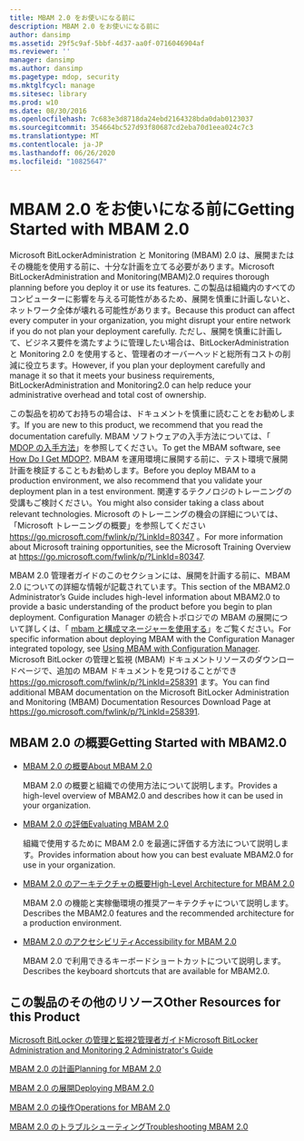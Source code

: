 ```yaml
---
title: MBAM 2.0 をお使いになる前に
description: MBAM 2.0 をお使いになる前に
author: dansimp
ms.assetid: 29f5c9af-5bbf-4d37-aa0f-0716046904af
ms.reviewer: ''
manager: dansimp
ms.author: dansimp
ms.pagetype: mdop, security
ms.mktglfcycl: manage
ms.sitesec: library
ms.prod: w10
ms.date: 08/30/2016
ms.openlocfilehash: 7c683e3d8718da24ebd2164328bda0dab0123037
ms.sourcegitcommit: 354664bc527d93f80687cd2eba70d1eea024c7c3
ms.translationtype: MT
ms.contentlocale: ja-JP
ms.lasthandoff: 06/26/2020
ms.locfileid: "10825647"
---
```

# <span data-ttu-id="d6d90-103">MBAM 2.0 をお使いになる前に</span><span class="sxs-lookup"><span data-stu-id="d6d90-103">Getting Started with MBAM 2.0</span></span>


<span data-ttu-id="d6d90-104">Microsoft BitLockerAdministration と Monitoring (MBAM) 2.0 は、展開またはその機能を使用する前に、十分な計画を立てる必要があります。</span><span class="sxs-lookup"><span data-stu-id="d6d90-104">Microsoft BitLockerAdministration and Monitoring(MBAM)2.0 requires thorough planning before you deploy it or use its features.</span></span> <span data-ttu-id="d6d90-105">この製品は組織内のすべてのコンピューターに影響を与える可能性があるため、展開を慎重に計画しないと、ネットワーク全体が壊れる可能性があります。</span><span class="sxs-lookup"><span data-stu-id="d6d90-105">Because this product can affect every computer in your organization, you might disrupt your entire network if you do not plan your deployment carefully.</span></span> <span data-ttu-id="d6d90-106">ただし、展開を慎重に計画して、ビジネス要件を満たすように管理したい場合は、BitLockerAdministration と Monitoring 2.0 を使用すると、管理者のオーバーヘッドと総所有コストの削減に役立ちます。</span><span class="sxs-lookup"><span data-stu-id="d6d90-106">However, if you plan your deployment carefully and manage it so that it meets your business requirements, BitLockerAdministration and Monitoring2.0 can help reduce your administrative overhead and total cost of ownership.</span></span>

<span data-ttu-id="d6d90-107">この製品を初めてお持ちの場合は、ドキュメントを慎重に読むことをお勧めします。</span><span class="sxs-lookup"><span data-stu-id="d6d90-107">If you are new to this product, we recommend that you read the documentation carefully.</span></span> <span data-ttu-id="d6d90-108">MBAM ソフトウェアの入手方法については、「 [MDOP の入手方法](https://go.microsoft.com/fwlink/p/?LinkId=322049)」を参照してください。</span><span class="sxs-lookup"><span data-stu-id="d6d90-108">To get the MBAM software, see [How Do I Get MDOP?](https://go.microsoft.com/fwlink/p/?LinkId=322049).</span></span> <span data-ttu-id="d6d90-109">MBAM を運用環境に展開する前に、テスト環境で展開計画を検証することもお勧めします。</span><span class="sxs-lookup"><span data-stu-id="d6d90-109">Before you deploy MBAM to a production environment, we also recommend that you validate your deployment plan in a test environment.</span></span> <span data-ttu-id="d6d90-110">関連するテクノロジのトレーニングの受講もご検討ください。</span><span class="sxs-lookup"><span data-stu-id="d6d90-110">You might also consider taking a class about relevant technologies.</span></span> <span data-ttu-id="d6d90-111">Microsoft のトレーニングの機会の詳細については、「Microsoft トレーニングの概要」を参照してください <https://go.microsoft.com/fwlink/p/?LinkId=80347> 。</span><span class="sxs-lookup"><span data-stu-id="d6d90-111">For more information about Microsoft training opportunities, see the Microsoft Training Overview at <https://go.microsoft.com/fwlink/p/?LinkId=80347>.</span></span>

<span data-ttu-id="d6d90-112">MBAM 2.0 管理者ガイドのこのセクションには、展開を計画する前に、MBAM 2.0 についての詳細な情報が記載されています。</span><span class="sxs-lookup"><span data-stu-id="d6d90-112">This section of the MBAM2.0 Administrator’s Guide includes high-level information about MBAM2.0 to provide a basic understanding of the product before you begin to plan deployment.</span></span> <span data-ttu-id="d6d90-113">Configuration Manager の統合トポロジでの MBAM の展開について詳しくは、「 [mbam と構成マネージャーを使用する](using-mbam-with-configuration-manager.md)」をご覧ください。</span><span class="sxs-lookup"><span data-stu-id="d6d90-113">For specific information about deploying MBAM with the Configuration Manager integrated topology, see [Using MBAM with Configuration Manager](using-mbam-with-configuration-manager.md).</span></span> <span data-ttu-id="d6d90-114">Microsoft BitLocker の管理と監視 (MBAM) ドキュメントリソースのダウンロードページで、追加の MBAM ドキュメントを見つけることができ <https://go.microsoft.com/fwlink/p/?LinkId=258391> ます。</span><span class="sxs-lookup"><span data-stu-id="d6d90-114">You can find additional MBAM documentation on the Microsoft BitLocker Administration and Monitoring (MBAM) Documentation Resources Download Page at <https://go.microsoft.com/fwlink/p/?LinkId=258391>.</span></span>

## <span data-ttu-id="d6d90-115">MBAM 2.0 の概要</span><span class="sxs-lookup"><span data-stu-id="d6d90-115">Getting Started with MBAM2.0</span></span>


-   [<span data-ttu-id="d6d90-116">MBAM 2.0 の概要</span><span class="sxs-lookup"><span data-stu-id="d6d90-116">About MBAM 2.0</span></span>](about-mbam-20-mbam-2.md)

    <span data-ttu-id="d6d90-117">MBAM 2.0 の概要と組織での使用方法について説明します。</span><span class="sxs-lookup"><span data-stu-id="d6d90-117">Provides a high-level overview of MBAM2.0 and describes how it can be used in your organization.</span></span>

-   [<span data-ttu-id="d6d90-118">MBAM 2.0 の評価</span><span class="sxs-lookup"><span data-stu-id="d6d90-118">Evaluating MBAM 2.0</span></span>](evaluating-mbam-20-mbam-2.md)

    <span data-ttu-id="d6d90-119">組織で使用するために MBAM 2.0 を最適に評価する方法について説明します。</span><span class="sxs-lookup"><span data-stu-id="d6d90-119">Provides information about how you can best evaluate MBAM2.0 for use in your organization.</span></span>

-   [<span data-ttu-id="d6d90-120">MBAM 2.0 のアーキテクチャの概要</span><span class="sxs-lookup"><span data-stu-id="d6d90-120">High-Level Architecture for MBAM 2.0</span></span>](high-level-architecture-for-mbam-20-mbam-2.md)

    <span data-ttu-id="d6d90-121">MBAM 2.0 の機能と実稼働環境の推奨アーキテクチャについて説明します。</span><span class="sxs-lookup"><span data-stu-id="d6d90-121">Describes the MBAM2.0 features and the recommended architecture for a production environment.</span></span>

-   [<span data-ttu-id="d6d90-122">MBAM 2.0 のアクセシビリティ</span><span class="sxs-lookup"><span data-stu-id="d6d90-122">Accessibility for MBAM 2.0</span></span>](accessibility-for-mbam-20-mbam-2.md)

    <span data-ttu-id="d6d90-123">MBAM 2.0 で利用できるキーボードショートカットについて説明します。</span><span class="sxs-lookup"><span data-stu-id="d6d90-123">Describes the keyboard shortcuts that are available for MBAM2.0.</span></span>

## <a href="" id="other-resources-for-this-product-"></a><span data-ttu-id="d6d90-124">この製品のその他のリソース</span><span class="sxs-lookup"><span data-stu-id="d6d90-124">Other Resources for this Product</span></span>


[<span data-ttu-id="d6d90-125">Microsoft BitLocker の管理と監視2管理者ガイド</span><span class="sxs-lookup"><span data-stu-id="d6d90-125">Microsoft BitLocker Administration and Monitoring 2 Administrator's Guide</span></span>](index.md)

[<span data-ttu-id="d6d90-126">MBAM 2.0 の計画</span><span class="sxs-lookup"><span data-stu-id="d6d90-126">Planning for MBAM 2.0</span></span>](planning-for-mbam-20-mbam-2.md)

[<span data-ttu-id="d6d90-127">MBAM 2.0 の展開</span><span class="sxs-lookup"><span data-stu-id="d6d90-127">Deploying MBAM 2.0</span></span>](deploying-mbam-20-mbam-2.md)

[<span data-ttu-id="d6d90-128">MBAM 2.0 の操作</span><span class="sxs-lookup"><span data-stu-id="d6d90-128">Operations for MBAM 2.0</span></span>](operations-for-mbam-20-mbam-2.md)

[<span data-ttu-id="d6d90-129">MBAM 2.0 のトラブルシューティング</span><span class="sxs-lookup"><span data-stu-id="d6d90-129">Troubleshooting MBAM 2.0</span></span>](troubleshooting-mbam-20-mbam-2.md)

 

 





